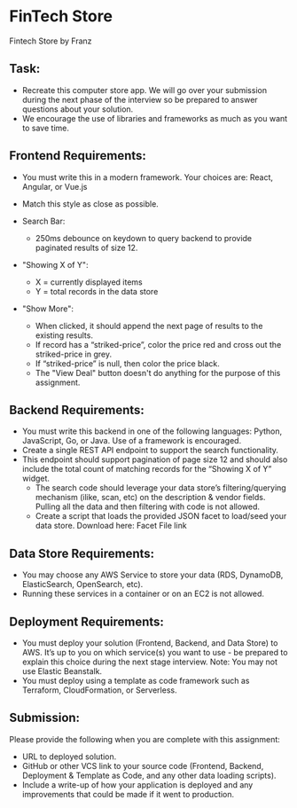 # FinTech Store

Fintech Store by Franz

## Task:
* Recreate this computer store app.  We will go over your submission during the next phase of the interview so be prepared to answer questions about your solution.
* We encourage the use of libraries and frameworks as much as you want to save time.

## Frontend Requirements:
* You must write this in a modern framework.  Your choices are: React, Angular, or Vue.js
* Match this style as close as possible.
* Search Bar:
  * 250ms debounce on keydown to query backend to provide paginated results of size 12.  

* "Showing X of Y":
  * X = currently displayed items
  * Y = total records in the data store

* "Show More":
  * When clicked, it should append the next page of results to the existing results.
  * If record has a “striked-price”, color the price red and cross out the striked-price in grey.
  * If “striked-price” is null, then color the price black.
  * The "View Deal" button doesn't do anything for the purpose of this assignment. 

## Backend Requirements:
* You must write this backend in one of the following languages: Python, JavaScript, Go, or Java.  Use of a framework is encouraged.
* Create a single REST API endpoint to support the search functionality.
* This endpoint should support pagination of page size 12 and should also include the total count of matching records for the “Showing X of Y” widget.
  * The search code should leverage your data store’s filtering/querying mechanism (ilike, scan, etc) on the description & vendor fields.  Pulling all the data and then filtering with code is not allowed.
  * Create a script that loads the provided JSON facet to load/seed your data store. Download here: Facet File link

## Data Store Requirements:
* You may choose any AWS Service to store your data (RDS, DynamoDB, ElasticSearch, OpenSearch, etc).
* Running these services in a container or on an EC2 is not allowed.

## Deployment Requirements:
* You must deploy your solution (Frontend, Backend, and Data Store) to AWS. It’s up to you on which service(s) you want to use - be prepared to explain this choice during the next stage interview.  Note: You may not use Elastic Beanstalk.
* You must deploy using a template as code framework such as Terraform, CloudFormation, or Serverless.

## Submission:
Please provide the following when you are complete with this assignment:
* URL to deployed solution.
* GitHub or other VCS link to your source code (Frontend, Backend, Deployment & Template as Code, and any other data loading scripts).
* Include a write-up of how your application is deployed and any improvements that could be made if it went to production.
